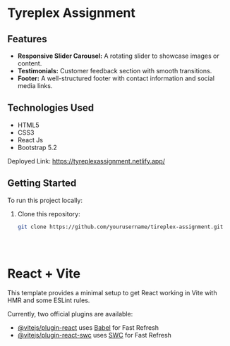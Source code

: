 # Tyreplex Assignment


## Features

- **Responsive Slider Carousel:** A rotating slider to showcase images or content.
- **Testimonials:** Customer feedback section with smooth transitions.
- **Footer:** A well-structured footer with contact information and social media links.

## Technologies Used

- HTML5
- CSS3 
- React Js
- Bootstrap 5.2

Deployed Link: https://tyreplexassignment.netlify.app/
## Getting Started

To run this project locally:

1. Clone this repository:
   ```bash
   git clone https://github.com/yourusername/tireplex-assignment.git





# React + Vite

This template provides a minimal setup to get React working in Vite with HMR and some ESLint rules.

Currently, two official plugins are available:

- [@vitejs/plugin-react](https://github.com/vitejs/vite-plugin-react/blob/main/packages/plugin-react/README.md) uses [Babel](https://babeljs.io/) for Fast Refresh
- [@vitejs/plugin-react-swc](https://github.com/vitejs/vite-plugin-react-swc) uses [SWC](https://swc.rs/) for Fast Refresh
